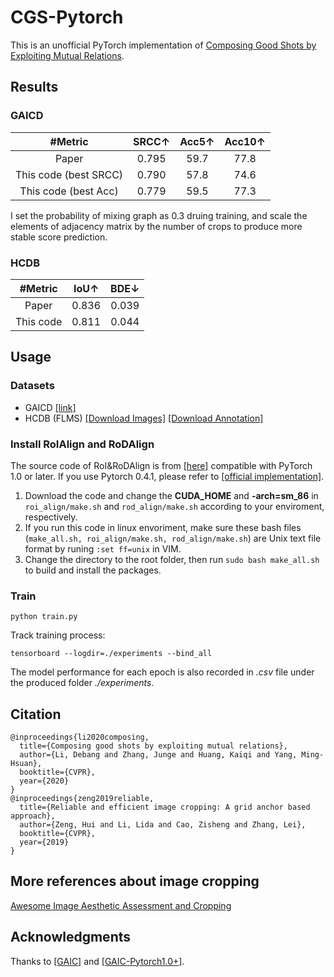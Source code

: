 # CGS-Pytorch
This is an unofficial PyTorch implementation of [Composing Good Shots by Exploiting Mutual Relations](https://openaccess.thecvf.com/content_CVPR_2020/html/Li_Composing_Good_Shots_by_Exploiting_Mutual_Relations_CVPR_2020_paper.html).

## Results

### GAICD
| #Metric | SRCC↑ | Acc5↑ | Acc10↑ |
|:--:|:--:|:--:|:--:|
| Paper   | 0.795 | 59.7  | 77.8   |
| This code (best SRCC) |  0.790  |  57.8  | 74.6 |
| This code (best Acc)  |  0.779  |  59.5  | 77.3 |   

I set the probability of mixing graph as 0.3 druing training, and scale the elements of adjacency matrix by the number of crops to produce more stable score prediction. 

### HCDB
| #Metric | IoU↑ | BDE↓ |
|:--:|:--:|:--:|
| Paper   | 0.836 | 0.039 |
| This code | 0.811  |  0.044  |

## Usage

### Datasets
+ GAICD [[link]](https://github.com/HuiZeng/Grid-Anchor-based-Image-Cropping)
+ HCDB (FLMS) [[Download Images]](http://fangchen.org/proj_page/FLMS_mm14/data/radomir500_image/image.tar) [[Download Annotation]](http://fangchen.org/proj_page/FLMS_mm14/data/radomir500_gt/release_data.tar)

### Install RoIAlign and RoDAlign

The source code of RoI&RoDAlign is from [[here]](https://github.com/lld533/Grid-Anchor-based-Image-Cropping-Pytorch) compatible with PyTorch 1.0 or later.
If you use Pytorch 0.4.1, please refer to [[official implementation]](https://github.com/HuiZeng/Grid-Anchor-based-Image-Cropping-Pytorch).

1. Download the code and change the **CUDA_HOME** and **-arch=sm_86** in ``roi_align/make.sh`` and ``rod_align/make.sh`` according to your enviroment, respectively.
2. If you run this code in linux envoriment, make sure these bash files (``make_all.sh, roi_align/make.sh, rod_align/make.sh``) are Unix text file format by runing ``:set ff=unix`` in VIM.
3. Change the directory to the root folder, then run ``sudo bash make_all.sh`` to build and install the packages. 

### Train
```
python train.py
```
Track training process:
```
tensorboard --logdir=./experiments --bind_all
```
The model performance for each epoch is also recorded in *.csv* file under the produced folder *./experiments*.

## Citation
```
@inproceedings{li2020composing,
  title={Composing good shots by exploiting mutual relations},
  author={Li, Debang and Zhang, Junge and Huang, Kaiqi and Yang, Ming-Hsuan},
  booktitle={CVPR},
  year={2020}
}
@inproceedings{zeng2019reliable,
  title={Reliable and efficient image cropping: A grid anchor based approach},
  author={Zeng, Hui and Li, Lida and Cao, Zisheng and Zhang, Lei},
  booktitle={CVPR},
  year={2019}
}
```

## More references about image cropping 
[Awesome Image Aesthetic Assessment and Cropping](https://github.com/bcmi/Awesome-Aesthetic-Evaluation-and-Cropping)

## Acknowledgments
Thanks to [[GAIC]](https://github.com/HuiZeng/Grid-Anchor-based-Image-Cropping-Pytorch) and [[GAIC-Pytorch1.0+]](https://github.com/lld533/Grid-Anchor-based-Image-Cropping-Pytorch).
